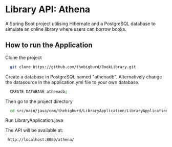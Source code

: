 
# Library API: Athena

A Spring Boot project utilising Hibernate and a PostgreSQL database to simulate an online library where users can borrow books.


## How to run the Application

Clone the project

```bash
  git clone https://github.com/thebigburd/BookLibrary.git
```

Create a database in PostgreSQL named "athenadb". Alternatively change the datasource in the application.yml file to your own database.

```bash
  CREATE DATABASE athenadb;
```

Then go to the project directory

```bash
  cd src/main/java/com/thebigburd/LibraryApplication/LibraryApplication.java
```

Run LibraryApplication.java

The API will be available at:
```bash
 http://localhost:8080/athena/
```
